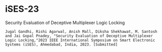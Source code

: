# iSES-23
Security Evaluation of Deceptive Multiplexer Logic Locking



```
Jugal Gandhi, Rishi Agarwal, Anish Mall, Diksha Shekhawat, M. Santosh and Jai Gopal Pnadey, "Security Evaluation of Deceptive Multiplexer Logic Locking,"2023 IEEE International Symposium on Smart Electronic Systems (iSES), Ahmedabad, India, 2023. [Submitted]